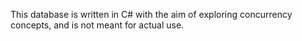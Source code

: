 This database is written in C# with the aim of exploring concurrency concepts, and is not meant for actual use.